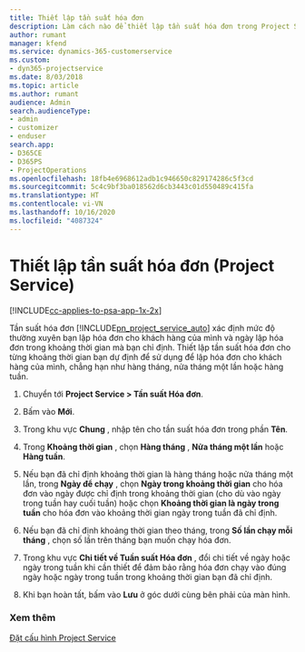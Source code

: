 ```yaml
---
title: Thiết lập tần suất hóa đơn
description: Làm cách nào để thiết lập tần suất hóa đơn trong Project Service
author: rumant
manager: kfend
ms.service: dynamics-365-customerservice
ms.custom:
- dyn365-projectservice
ms.date: 8/03/2018
ms.topic: article
ms.author: rumant
audience: Admin
search.audienceType:
- admin
- customizer
- enduser
search.app:
- D365CE
- D365PS
- ProjectOperations
ms.openlocfilehash: 18fb4e6968612adb1c946650c829174286c5f3cd
ms.sourcegitcommit: 5c4c9bf3ba018562d6cb3443c01d550489c415fa
ms.translationtype: HT
ms.contentlocale: vi-VN
ms.lasthandoff: 10/16/2020
ms.locfileid: "4087324"
---
```

# <a name="set-up-invoice-frequencies-project-service"></a>Thiết lập tần suất hóa đơn (Project Service)

[!INCLUDE[cc-applies-to-psa-app-1x-2x](../includes/cc-applies-to-psa-app-1x-2x.md)]

Tần suất hóa đơn [!INCLUDE[pn_project_service_auto](../includes/pn-project-service-auto.md)] xác định mức độ thường xuyên bạn lập hóa đơn cho khách hàng của mình và ngày lập hóa đơn trong khoảng thời gian mà bạn chỉ định. Thiết lập tần suất hóa đơn cho từng khoảng thời gian bạn dự định để sử dụng để lập hóa đơn cho khách hàng của mình, chẳng hạn như hàng tháng, nửa tháng một lần hoặc hàng tuần.  
  
1.  Chuyển tới **Project Service > Tần suất Hóa đơn**.  
  
2.  Bấm vào **Mới**.  
  
3.  Trong khu vực **Chung** , nhập tên cho tần suất hóa đơn trong phần **Tên**.  
  
4.  Trong **Khoảng thời gian** , chọn **Hàng tháng** , **Nửa tháng một lần** hoặc **Hàng tuần**.  
  
5.  Nếu bạn đã chỉ định khoảng thời gian là hàng tháng hoặc nửa tháng một lần, trong **Ngày để chạy** , chọn **Ngày trong khoảng thời gian** cho hóa đơn vào ngày được chỉ định trong khoảng thời gian (cho dù vào ngày trong tuần hay cuối tuần) hoặc chọn **Khoảng thời gian là ngày trong tuần** cho hóa đơn vào khoảng thời gian ngày trong tuần đã chỉ định.  
  
6.  Nếu bạn đã chỉ định khoảng thời gian theo tháng, trong **Số lần chạy mỗi tháng** , chọn số lần trên tháng bạn muốn chạy hóa đơn.  
  
7.  Trong khu vực **Chi tiết về Tuần suất Hóa đơn** , đổi chi tiết về ngày hoặc ngày trong tuần khi cần thiết để đảm bảo rằng hóa đơn chạy vào đúng ngày hoặc ngày trong tuần trong khoảng thời gian bạn đã chỉ định.  
  
8.  Khi bạn hoàn tất, bấm vào **Lưu** ở góc dưới cùng bên phải của màn hình.  
  
### <a name="see-also"></a>Xem thêm  
 [Đặt cấu hình Project Service](../psa/configure.md)
